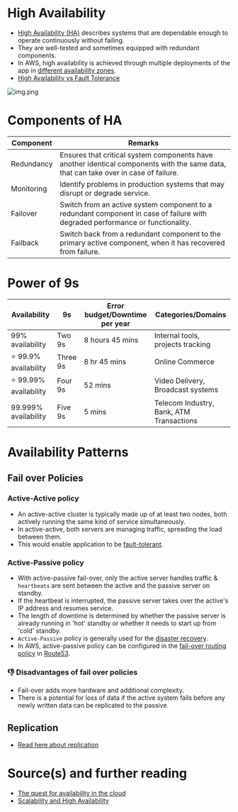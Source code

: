 # High Availability
- [High Availability (HA)](https://avinetworks.com/glossary/high-availability/) describes systems that are dependable enough to operate continuously without failing.
- They are well-tested and sometimes equipped with redundant components.
- In AWS, high availability is achieved through multiple deployments of the app in [different availability zones](../../2_AWSServices/AWS-Global-Architecture-Region-AZ.md).
- [High Availability vs Fault Tolerance](FaultToleranceVsHighAvailability.md)

![img.png](https://acg-wordpress-content-production.s3.us-west-2.amazonaws.com/app/uploads/2021/01/1_W7cR3GIoIafVXw1qjJdw1A.png)

# Components of HA

| Component  | Remarks                                                                                                                              |
|------------|--------------------------------------------------------------------------------------------------------------------------------------|
| Redundancy | Ensures that critical system components have another identical components with the same data, that can take over in case of failure. |
| Monitoring | Identify problems in production systems that may disrupt or degrade service.                                                         |
| Failover   | Switch from an active system component to a redundant component in case of failure with degraded performance or functionality.       |
| Failback   | Switch back from a redundant component to the primary active component, when it has recovered from failure.                          |

# Power of 9s

| Availability               | 9s       | Error budget/Downtime per year | Categories/Domains                       |
|----------------------------|----------|--------------------------------|------------------------------------------|
| 99% availability           | Two 9s   | 8 hours 45 mins                | Internal tools, projects tracking        |
| :star: 99.9% availability  | Three 9s | 8 hr 45 mins                   | Online Commerce                          |
| :star: 99.99% availability | Four 9s  | 52 mins                        | Video Delivery, Broadcast systems        |
| 99.999% availability       | Five 9s  | 5 mins                         | Telecom Industry, Bank, ATM Transactions |

# Availability Patterns

## Fail over Policies

### Active-Active policy
- An active-active cluster is typically made up of at least two nodes, both actively running the same kind of service simultaneously.
- In active-active, both servers are managing traffic, spreading the load between them.
- This would enable application to be [fault-tolerant](FaultTolerance.md).

### Active-Passive policy
- With active-passive fail-over, only the active server handles traffic & `heartbeats` are sent between the active and the passive server on standby. 
- If the heartbeat is interrupted, the passive server takes over the active's IP address and resumes service.
- The length of downtime is determined by whether the passive server is already running in 'hot' standby or whether it needs to start up from 'cold' standby. 
- `Active-Passive` policy is generally used for the [disaster recovery](FaultTolerance.md#disaster-recoveryhttpsenwikipediaorgwikidisaster_recovery).
- In AWS, active-passive policy can be configured in the [fail-over routing policy](../../2_AWSServices/1_NetworkingAndContentDelivery/1_EdgeNetworking/AmazonRoute53/Readme.md#failover-routing-policy) in [Route53](../../2_AWSServices/1_NetworkingAndContentDelivery/1_EdgeNetworking/AmazonRoute53/Readme.md).

### :thumbsdown: Disadvantages of fail over policies
- Fail-over adds more hardware and additional complexity.
- There is a potential for loss of data if the active system fails before any newly written data can be replicated to the passive.

## Replication
- [Read here about replication](../../6_DatabaseServices/Glossaries/Consistency&Replication/Replication.md)

# Source(s) and further reading
- [The quest for availability in the cloud](https://acloudguru.com/blog/engineering/the-quest-for-availability?utm_source=medium_blog&utm_medium=redirect&utm_campaign=medium_blog)
- [Scalability and High Availability](https://dzone.com/refcardz/scalability)